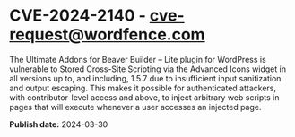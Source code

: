 # CVE-2024-2140 - cve-request@wordfence.com

The Ultimate Addons for Beaver Builder – Lite plugin for WordPress is vulnerable to Stored Cross-Site Scripting via the Advanced Icons widget in all versions up to, and including, 1.5.7 due to insufficient input sanitization and output escaping. This makes it possible for authenticated attackers, with contributor-level access and above, to inject arbitrary web scripts in pages that will execute whenever a user accesses an injected page.

**Publish date:** 2024-03-30
